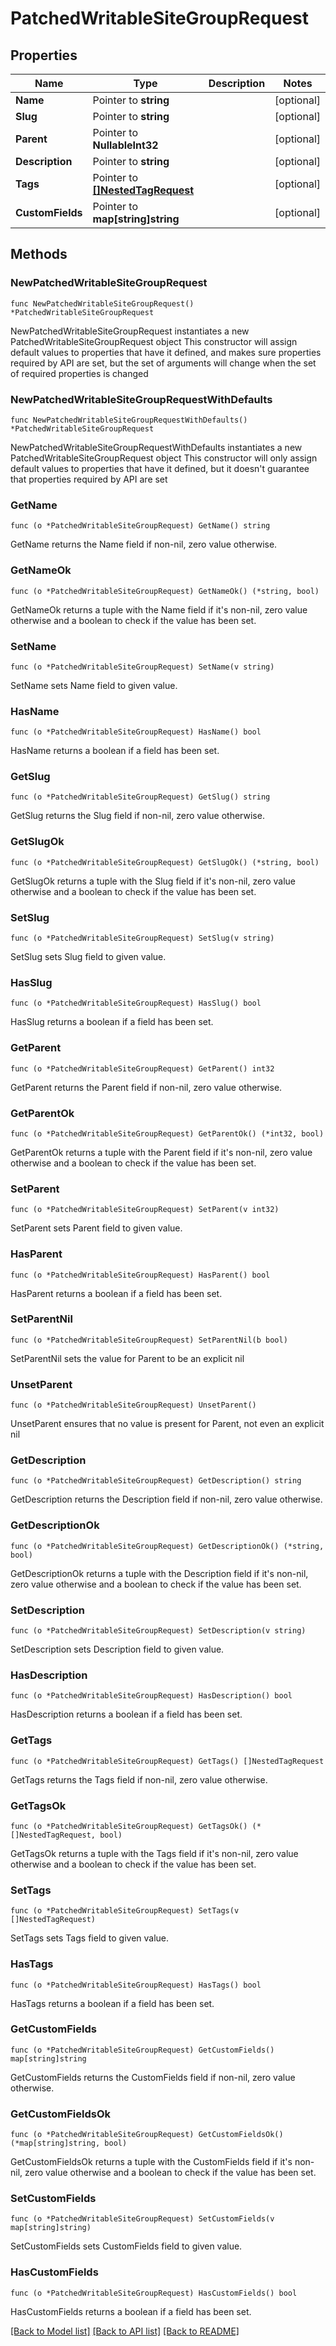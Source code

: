 # PatchedWritableSiteGroupRequest

## Properties

Name | Type | Description | Notes
------------ | ------------- | ------------- | -------------
**Name** | Pointer to **string** |  | [optional] 
**Slug** | Pointer to **string** |  | [optional] 
**Parent** | Pointer to **NullableInt32** |  | [optional] 
**Description** | Pointer to **string** |  | [optional] 
**Tags** | Pointer to [**[]NestedTagRequest**](NestedTagRequest.md) |  | [optional] 
**CustomFields** | Pointer to **map[string]string** |  | [optional] 

## Methods

### NewPatchedWritableSiteGroupRequest

`func NewPatchedWritableSiteGroupRequest() *PatchedWritableSiteGroupRequest`

NewPatchedWritableSiteGroupRequest instantiates a new PatchedWritableSiteGroupRequest object
This constructor will assign default values to properties that have it defined,
and makes sure properties required by API are set, but the set of arguments
will change when the set of required properties is changed

### NewPatchedWritableSiteGroupRequestWithDefaults

`func NewPatchedWritableSiteGroupRequestWithDefaults() *PatchedWritableSiteGroupRequest`

NewPatchedWritableSiteGroupRequestWithDefaults instantiates a new PatchedWritableSiteGroupRequest object
This constructor will only assign default values to properties that have it defined,
but it doesn't guarantee that properties required by API are set

### GetName

`func (o *PatchedWritableSiteGroupRequest) GetName() string`

GetName returns the Name field if non-nil, zero value otherwise.

### GetNameOk

`func (o *PatchedWritableSiteGroupRequest) GetNameOk() (*string, bool)`

GetNameOk returns a tuple with the Name field if it's non-nil, zero value otherwise
and a boolean to check if the value has been set.

### SetName

`func (o *PatchedWritableSiteGroupRequest) SetName(v string)`

SetName sets Name field to given value.

### HasName

`func (o *PatchedWritableSiteGroupRequest) HasName() bool`

HasName returns a boolean if a field has been set.

### GetSlug

`func (o *PatchedWritableSiteGroupRequest) GetSlug() string`

GetSlug returns the Slug field if non-nil, zero value otherwise.

### GetSlugOk

`func (o *PatchedWritableSiteGroupRequest) GetSlugOk() (*string, bool)`

GetSlugOk returns a tuple with the Slug field if it's non-nil, zero value otherwise
and a boolean to check if the value has been set.

### SetSlug

`func (o *PatchedWritableSiteGroupRequest) SetSlug(v string)`

SetSlug sets Slug field to given value.

### HasSlug

`func (o *PatchedWritableSiteGroupRequest) HasSlug() bool`

HasSlug returns a boolean if a field has been set.

### GetParent

`func (o *PatchedWritableSiteGroupRequest) GetParent() int32`

GetParent returns the Parent field if non-nil, zero value otherwise.

### GetParentOk

`func (o *PatchedWritableSiteGroupRequest) GetParentOk() (*int32, bool)`

GetParentOk returns a tuple with the Parent field if it's non-nil, zero value otherwise
and a boolean to check if the value has been set.

### SetParent

`func (o *PatchedWritableSiteGroupRequest) SetParent(v int32)`

SetParent sets Parent field to given value.

### HasParent

`func (o *PatchedWritableSiteGroupRequest) HasParent() bool`

HasParent returns a boolean if a field has been set.

### SetParentNil

`func (o *PatchedWritableSiteGroupRequest) SetParentNil(b bool)`

 SetParentNil sets the value for Parent to be an explicit nil

### UnsetParent
`func (o *PatchedWritableSiteGroupRequest) UnsetParent()`

UnsetParent ensures that no value is present for Parent, not even an explicit nil
### GetDescription

`func (o *PatchedWritableSiteGroupRequest) GetDescription() string`

GetDescription returns the Description field if non-nil, zero value otherwise.

### GetDescriptionOk

`func (o *PatchedWritableSiteGroupRequest) GetDescriptionOk() (*string, bool)`

GetDescriptionOk returns a tuple with the Description field if it's non-nil, zero value otherwise
and a boolean to check if the value has been set.

### SetDescription

`func (o *PatchedWritableSiteGroupRequest) SetDescription(v string)`

SetDescription sets Description field to given value.

### HasDescription

`func (o *PatchedWritableSiteGroupRequest) HasDescription() bool`

HasDescription returns a boolean if a field has been set.

### GetTags

`func (o *PatchedWritableSiteGroupRequest) GetTags() []NestedTagRequest`

GetTags returns the Tags field if non-nil, zero value otherwise.

### GetTagsOk

`func (o *PatchedWritableSiteGroupRequest) GetTagsOk() (*[]NestedTagRequest, bool)`

GetTagsOk returns a tuple with the Tags field if it's non-nil, zero value otherwise
and a boolean to check if the value has been set.

### SetTags

`func (o *PatchedWritableSiteGroupRequest) SetTags(v []NestedTagRequest)`

SetTags sets Tags field to given value.

### HasTags

`func (o *PatchedWritableSiteGroupRequest) HasTags() bool`

HasTags returns a boolean if a field has been set.

### GetCustomFields

`func (o *PatchedWritableSiteGroupRequest) GetCustomFields() map[string]string`

GetCustomFields returns the CustomFields field if non-nil, zero value otherwise.

### GetCustomFieldsOk

`func (o *PatchedWritableSiteGroupRequest) GetCustomFieldsOk() (*map[string]string, bool)`

GetCustomFieldsOk returns a tuple with the CustomFields field if it's non-nil, zero value otherwise
and a boolean to check if the value has been set.

### SetCustomFields

`func (o *PatchedWritableSiteGroupRequest) SetCustomFields(v map[string]string)`

SetCustomFields sets CustomFields field to given value.

### HasCustomFields

`func (o *PatchedWritableSiteGroupRequest) HasCustomFields() bool`

HasCustomFields returns a boolean if a field has been set.


[[Back to Model list]](../README.md#documentation-for-models) [[Back to API list]](../README.md#documentation-for-api-endpoints) [[Back to README]](../README.md)


